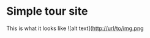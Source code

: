# Simple tour site
This is what it looks like
![alt text]([http://url/to/img.png](https://imgur.com/nuhwOlr)
